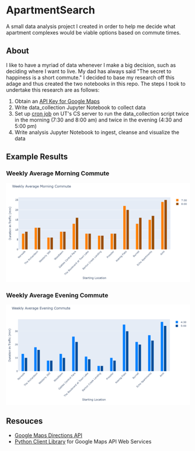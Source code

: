 # ApartmentSearch
A small data analysis project I created in order to help me decide what apartment complexes would be viable options based on commute times.

## About
I like to have a myriad of data whenever I make a big decision, such as deciding where I want to live. My dad has always said "The secret to happiness is a short commute." I decided to base my research off this adage and thus created the two notebooks in this repo. The steps I took to undertake this research are as follows:
1. Obtain an <a href="https://developers.google.com/maps/documentation/javascript/get-api-key">API Key for Google Maps</a>
2. Write data_collection Jupyter Notebook to collect data
3. Set up <a href="https://www.cyberciti.biz/faq/how-do-i-add-jobs-to-cron-under-linux-or-unix-oses/">cron job</a> on UT's CS server to run the data_collection script twice in the morning (7:30 and 8:00 am) and twice in the evening (4:30 and 5:00 pm)
4. Write analysis Jupyter Notebook to ingest, cleanse and visualize the data

## Example Results
### Weekly Average Morning Commute
![screenshot](screenshots/weekly_morning_averages.PNG)

### Weekly Average Evening Commute
![screenshot](screenshots/weekly_evening_averages.PNG)

## Resouces
- <a href="https://developers.google.com/maps/documentation/directions/intro">Google Maps Directions API</a>
- <a href="https://github.com/googlemaps/google-maps-services-python">Python Client Library</a> for Google Maps API Web Services
